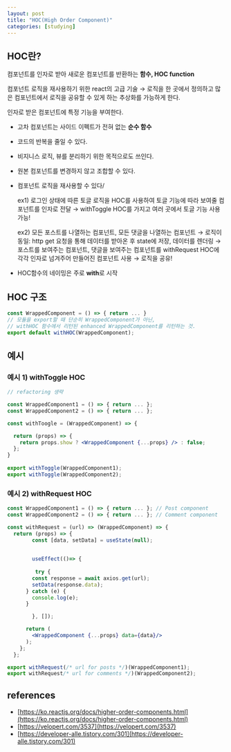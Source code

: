 ```yaml
---
layout: post
title: "HOC(High Order Component)"
categories: [studying]
---
```


## HOC란?

컴포넌트를 인자로 받아 새로운 컴포넌트를 반환하는 **함수, HOC function**

컴포넌트 로직을 재사용하기 위한 react의 고급 기술 → 로직을 한 곳에서 정의하고 많은 컴포넌트에서 로직을 공유할 수 있게 하는 추상화를 가능하게 한다.

인자로 받은 컴포넌트에 특정 기능을 부여한다.

- 고차 컴포넌트는 사이드 이펙트가 전혀 없는 **순수 함수**
- 코드의 반복을 줄일 수 있다.
- 비지니스 로직, 뷰를 분리하기 위한 목적으로도 쓰인다.
- 원본 컴포넌트를 변경하지 않고 조합할 수 있다.
- 컴포넌트 로직을 재사용할 수 있다/
    
    ex1) 로그인 상태에 따른 토글 로직을 HOC를 사용하여 토글 기능에 따라 보여줄 컴포넌트를 인자로 전달 → withToggle HOC를 가지고 여러 곳에서 토글 기능 사용 가능!
    
    ex2) 모든 포스트를 나열하는 컴포넌트, 모든 댓글을 나열하는 컴포넌트 → 로직이 동일: http get 요청을 통해 데이터를 받아온 후 state에 저장, 데이터를 렌더링 →  포스트를 보여주는 컴포넌트, 댓글을 보여주는 컴포넌트를  withRequest HOC에 각각 인자로 넘겨주어 만들어진 컴포넌트 사용 → 로직을 공유!
    
- HOC함수의 네이밍은 주로 **with**로 시작

## HOC 구조

```jsx
const WrappedComponent = () => { return ... }
// 모듈을 export할 때 단순히 WrappedComponent가 아닌, 
// withHOC 함수에서 리턴된 enhanced WrappedComponent를 리턴하는 것. 
export default withHOC(WrappedComponent);
```

## 예시

### 예시 1) withToggle HOC

```jsx
// refactoring 생략

const WrappedComponent1 = () => { return ... };
const WrappedComponent2 = () => { return ... };

const withToogle = (WrappedComponent) => {

  return (props) => {
    return props.show ? <WrappedComponent {...props} /> : false; 
  };
}
 
export withToggle(WrappedComponent1);
export withToggle(WrappedComponent2);
```

### 예시 2) withRequest HOC

```jsx
const WrappedComponent1 = () => { return ... }; // Post component
const WrappedComponent2 = () => { return ... }; // Comment component

const withRequest = (url) => (WrappedComponent) => {
  return (props) => {
		const [data, setData] = useState(null);
    

		useEffect(()=> {
			
		 try {
        const response = await axios.get(url);
        setData(response.data);
      } catch (e) {
        console.log(e);
      }

		}, []);

      return (
        <WrappedComponent {...props} data={data}/>
      );
    };
  };

export withRequest(/* url for posts */)(WrappedComponent1);
export withRequest/* url for comments */)(WrappedComponent2);
```

## references

- [https://ko.reactjs.org/docs/higher-order-components.html](https://ko.reactjs.org/docs/higher-order-components.html)
- [https://velopert.com/3537](https://velopert.com/3537)
- [https://developer-alle.tistory.com/301](https://developer-alle.tistory.com/301)